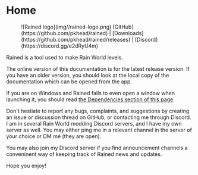 # Home
<figure markdown="span">
    ![Rained logo](img//rained-logo.png)
    [GitHub](https://github.com/pkhead/rained) | [Downloads](https://github.com/pkhead/rained/releases) | [Discord](https://discord.gg/e2dRyU4m)
</figure>

Rained is a tool used to make Rain World levels.

The online version of this documentation is for the latest release version. If you have an older version, you should look at the local copy of the documentation which can be opened from the app.

If you are on Windows and Rained fails to even open a window when launching it, you should read [the Dependencies section of this page](install-updates.md#dependencies).

Don't hestiate to report any bugs, complaints, and suggestions by creating an issue or discussion thread on GitHub, or contacting me through Discord. I am in several Rain World modding Discord servers, and I have my own server as well. You may either ping me in a relevant channel in the server of your choice or DM me (they are open).

You may also join my Discord server if you find announcement channels a conveninent way of keeping track of Rained news and updates.

Hope you enjoy!